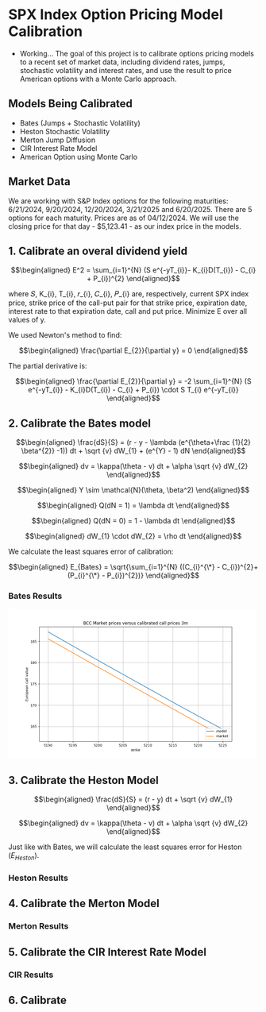 # SPX Index Option Pricing Model Calibration

* Working...
The goal of this project is to calibrate options pricing models to a
recent set of market data, including dividend rates, jumps, stochastic
volatility and interest rates, and use the result to price American options with
a Monte Carlo approach.

## Models Being Calibrated
* Bates (Jumps + Stochastic Volatility)
* Heston Stochastic Volatility
* Merton Jump Diffusion
* CIR Interest Rate Model
* American Option using Monte Carlo

## Market Data
We are working with S&P Index options for the following maturities: 6/21/2024,
9/20/2024, 12/20/2024, 3/21/2025 and 6/20/2025. There are 5 options for each
maturity. Prices are as of 04/12/2024. We will use the closing price for that day - 
$5,123.41 - as our index price in the models.

## 1. Calibrate an overal dividend yield

$$\begin{aligned} E^2 = \sum_{i=1}^{N} (S e^{-yT_{i}}- K_{i}D(T_{i}) - C_{i} + P_{i})^{2} \end{aligned}$$

where 𝑆, K_{i}, T_{i}, 𝑟_{i}, 𝐶_{i}, 𝑃_{i} are, respectively, current SPX index
price, strike price of the call-put pair for that strike price, expiration
date, interest rate to that expiration date, call and put price. Minimize E over
all values of y.

We used Newton's method to find:  

$$\begin{aligned} \frac{\partial E_{2}}{\partial y} = 0 \end{aligned}$$

The partial derivative is: 

$$\begin{aligned} \frac{\partial E_{2}}{\partial y} = -2 \sum_{i=1}^{N} (S e^{-yT_{i}} - K_{i}D(T_{i}) - C_{i} + P_{i}) \cdot S T_{i} e^{-yT_{i}} \end{aligned}$$

## 2. Calibrate the Bates model

$$\begin{aligned} \frac{dS}{S} = (r - y - \lambda (e^{\theta+\frac {1}{2} \beta^{2}} -1)) dt + \sqrt {v} dW_{1} + (e^{Y} - 1) dN \end{aligned}$$

$$\begin{aligned} dv = \kappa(\theta - v) dt + \alpha \sqrt {v} dW_{2} \end{aligned}$$

$$\begin{aligned} Y \sim \mathcal{N}(\theta, \beta^2) \end{aligned}$$

$$\begin{aligned} Q(dN = 1) = \lambda dt \end{aligned}$$

$$\begin{aligned} Q(dN = 0) = 1 - \lambda dt \end{aligned}$$

$$\begin{aligned} dW_{1} \cdot dW_{2} = \rho dt \end{aligned}$$

We calculate the least squares error of calibration:

$$\begin{aligned} E_{Bates} = \sqrt{\sum_{i=1}^{N} ((C_{i}^{\*} - C_{i})^{2}+(P_{i}^{\*} - P_{i})^{2})} \end{aligned}$$

### Bates Results
<img src="https://github.com/josephobonyo/option_calibration/blob/main/graphs/BCC_3m.png" width="500" height="auto">  

## 3. Calibrate the Heston Model

$$\begin{aligned} \frac{dS}{S} = (r - y) dt + \sqrt {v} dW_{1} \end{aligned}$$

$$\begin{aligned} dv = \kappa(\theta - v) dt + \alpha \sqrt {v} dW_{2} \end{aligned}$$

Just like with Bates, we will calculate the least squares error for Heston ($E_{Heston}$).

### Heston Results

## 4. Calibrate the Merton Model

### Merton Results

## 5. Calibrate the CIR Interest Rate Model

### CIR Results

## 6. Calibrate
